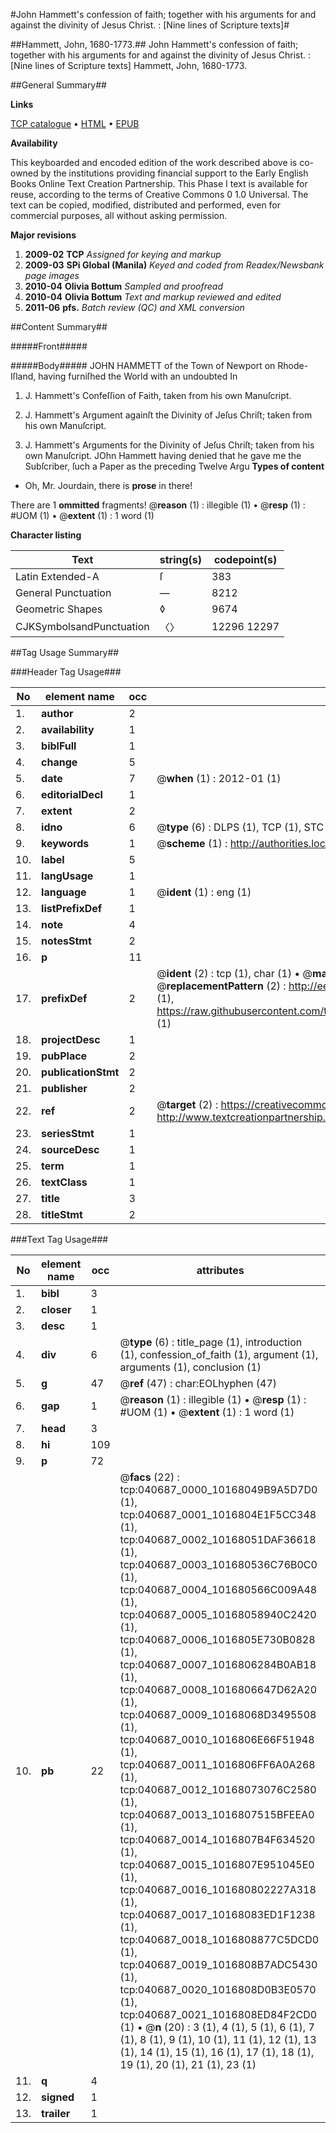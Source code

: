 #John Hammett's confession of faith; together with his arguments for and against the divinity of Jesus Christ. : [Nine lines of Scripture texts]#

##Hammett, John, 1680-1773.##
John Hammett's confession of faith; together with his arguments for and against the divinity of Jesus Christ. : [Nine lines of Scripture texts]
Hammett, John, 1680-1773.

##General Summary##

**Links**

[TCP catalogue](http://www.ota.ox.ac.uk/tcp/)  • 
[HTML](http://tei.it.ox.ac.uk/tcp/Texts-HTML/free/N30/N30664.html)  • 
[EPUB](http://tei.it.ox.ac.uk/tcp/Texts-EPUB/free/N30/N30664.epub)

**Availability**

This keyboarded and encoded edition of the
	       work described above is co-owned by the institutions
	       providing financial support to the Early English Books
	       Online Text Creation Partnership. This Phase I text is
	       available for reuse, according to the terms of Creative
	       Commons 0 1.0 Universal. The text can be copied,
	       modified, distributed and performed, even for
	       commercial purposes, all without asking permission.

**Major revisions**

1. __2009-02__ __TCP__ *Assigned for keying and markup*
1. __2009-03__ __SPi Global (Manila)__ *Keyed and coded from Readex/Newsbank page images*
1. __2010-04__ __Olivia Bottum__ *Sampled and proofread*
1. __2010-04__ __Olivia Bottum__ *Text and markup reviewed and edited*
1. __2011-06__ __pfs.__ *Batch review (QC) and XML conversion*

##Content Summary##

#####Front#####

#####Body#####
JOHN HAMMETT of the Town of Newport on Rhode-Iſland, having furniſhed the World with an undoubted In
1. J. Hammett's Confeſſion of Faith, taken from his own Manuſcript.

1. J. Hammett's Argument againſt the Divinity of Jeſus Chriſt; taken from his own Manuſcript.

1. J. Hammett's Arguments for the Divinity of Jeſus Chriſt; taken from his own Manuſcript.
JOhn Hammett having denied that he gave me the Subſcriber, ſuch a Paper as the preceding Twelve Argu
**Types of content**

  * Oh, Mr. Jourdain, there is **prose** in there!

There are 1 **ommitted** fragments! 
 @__reason__ (1) : illegible (1)  •  @__resp__ (1) : #UOM (1)  •  @__extent__ (1) : 1 word (1)

**Character listing**


|Text|string(s)|codepoint(s)|
|---|---|---|
|Latin Extended-A|ſ|383|
|General Punctuation|—|8212|
|Geometric Shapes|◊|9674|
|CJKSymbolsandPunctuation|〈〉|12296 12297|

##Tag Usage Summary##

###Header Tag Usage###

|No|element name|occ|attributes|
|---|---|---|---|
|1.|__author__|2||
|2.|__availability__|1||
|3.|__biblFull__|1||
|4.|__change__|5||
|5.|__date__|7| @__when__ (1) : 2012-01 (1)|
|6.|__editorialDecl__|1||
|7.|__extent__|2||
|8.|__idno__|6| @__type__ (6) : DLPS (1), TCP (1), STC (1), NOTIS (1), IMAGE-SET (1), EVANS-CITATION (1)|
|9.|__keywords__|1| @__scheme__ (1) : http://authorities.loc.gov/ (1)|
|10.|__label__|5||
|11.|__langUsage__|1||
|12.|__language__|1| @__ident__ (1) : eng (1)|
|13.|__listPrefixDef__|1||
|14.|__note__|4||
|15.|__notesStmt__|2||
|16.|__p__|11||
|17.|__prefixDef__|2| @__ident__ (2) : tcp (1), char (1)  •  @__matchPattern__ (2) : ([0-9\-]+):([0-9IVX]+) (1), (.+) (1)  •  @__replacementPattern__ (2) : http://eebo.chadwyck.com/downloadtiff?vid=$1&page=$2 (1), https://raw.githubusercontent.com/textcreationpartnership/Texts/master/tcpchars.xml#$1 (1)|
|18.|__projectDesc__|1||
|19.|__pubPlace__|2||
|20.|__publicationStmt__|2||
|21.|__publisher__|2||
|22.|__ref__|2| @__target__ (2) : https://creativecommons.org/publicdomain/zero/1.0/ (1), http://www.textcreationpartnership.org/docs/. (1)|
|23.|__seriesStmt__|1||
|24.|__sourceDesc__|1||
|25.|__term__|1||
|26.|__textClass__|1||
|27.|__title__|3||
|28.|__titleStmt__|2||


###Text Tag Usage###

|No|element name|occ|attributes|
|---|---|---|---|
|1.|__bibl__|3||
|2.|__closer__|1||
|3.|__desc__|1||
|4.|__div__|6| @__type__ (6) : title_page (1), introduction (1), confession_of_faith (1), argument (1), arguments (1), conclusion (1)|
|5.|__g__|47| @__ref__ (47) : char:EOLhyphen (47)|
|6.|__gap__|1| @__reason__ (1) : illegible (1)  •  @__resp__ (1) : #UOM (1)  •  @__extent__ (1) : 1 word (1)|
|7.|__head__|3||
|8.|__hi__|109||
|9.|__p__|72||
|10.|__pb__|22| @__facs__ (22) : tcp:040687_0000_10168049B9A5D7D0 (1), tcp:040687_0001_1016804E1F5CC348 (1), tcp:040687_0002_10168051DAF36618 (1), tcp:040687_0003_101680536C76B0C0 (1), tcp:040687_0004_101680566C009A48 (1), tcp:040687_0005_10168058940C2420 (1), tcp:040687_0006_1016805E730B0828 (1), tcp:040687_0007_1016806284B0AB18 (1), tcp:040687_0008_1016806647D62A20 (1), tcp:040687_0009_10168068D3495508 (1), tcp:040687_0010_1016806E66F51948 (1), tcp:040687_0011_1016806FF6A0A268 (1), tcp:040687_0012_10168073076C2580 (1), tcp:040687_0013_1016807515BFEEA0 (1), tcp:040687_0014_1016807B4F634520 (1), tcp:040687_0015_1016807E951045E0 (1), tcp:040687_0016_101680802227A318 (1), tcp:040687_0017_10168083ED1F1238 (1), tcp:040687_0018_1016808877C5DCD0 (1), tcp:040687_0019_1016808B7ADC5430 (1), tcp:040687_0020_1016808D0B3E0570 (1), tcp:040687_0021_1016808ED84F2CD0 (1)  •  @__n__ (20) : 3 (1), 4 (1), 5 (1), 6 (1), 7 (1), 8 (1), 9 (1), 10 (1), 11 (1), 12 (1), 13 (1), 14 (1), 15 (1), 16 (1), 17 (1), 18 (1), 19 (1), 20 (1), 21 (1), 23 (1)|
|11.|__q__|4||
|12.|__signed__|1||
|13.|__trailer__|1||
